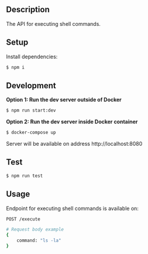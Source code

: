 ## Description

The API for executing shell commands.

## Setup

Install dependencies:

```bash
$ npm i
```

## Development

**Option 1: Run the dev server outside of Docker**

```bash
$ npm run start:dev
```

**Option 2: Run the dev server inside Docker container**

```bash
$ docker-compose up
```

Server will be available on address http://localhost:8080

## Test

```bash
$ npm run test
```

## Usage

Endpoint for executing shell commands is available on:
```bash
POST /execute

# Request body example
{
    command: "ls -la"
}
```
